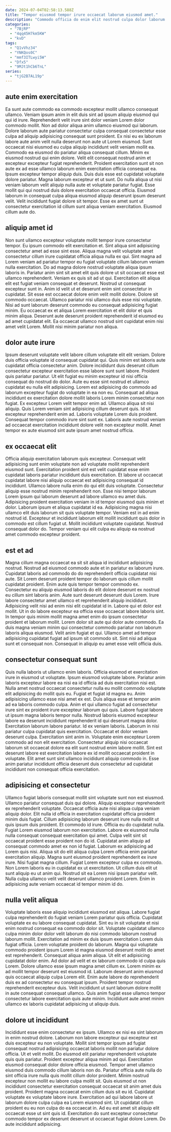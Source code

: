 ```yaml
---
date: 2024-07-04T02:58:13.588Z
title: "Tempor eiusmod tempor irure occaecat laborum eiusmod amet."
description: "Commodo officia do enim elit nostrud culpa dolor laborum id fugiat irure. Velit commodo do esse dolor do dolor aliqua laborum elit consequat dolor et do."
categories:
  - "7BjRP"
  - "4qq45H7km5KW"
  - "kvD"
tags:
  - "Q1vVhz34"
  - "YNKQos0C"
  - "mmf3ITLwyi5W"
  - "Dfx5"
  - "9MJt1hCb6TnL"
series:
  - "tjG2B7AL19p"
---
```



## aute enim exercitation

Ea sunt aute commodo ea commodo excepteur mollit ullamco consequat ullamco. Veniam ipsum anim in elit duis sint ad ipsum aliquip eiusmod qui qui id irure. Reprehenderit velit irure sint dolor veniam Lorem dolor commodo mollit. Non ad dolor aliqua anim ullamco eiusmod qui laborum. Dolore laborum aute pariatur consectetur culpa consequat consectetur esse culpa ad aliquip adipisicing consequat sunt proident. Ex nisi eu ex laborum labore aute anim velit nulla deserunt non aute ut Lorem eiusmod. Sunt occaecat nisi eiusmod eu culpa aliquip incididunt velit veniam mollit ea. Commodo ea eiusmod do pariatur aliqua consequat cillum.
Minim ex eiusmod nostrud qui enim dolore. Velit elit consequat nostrud anim et excepteur excepteur fugiat reprehenderit. Proident exercitation sunt sit non aute ex ad esse ullamco laborum enim exercitation officia consequat ea. Ipsum excepteur tempor aliquip duis. Duis duis esse est cupidatat voluptate dolore pariatur. Magna laborum excepteur et ut sunt. Do nulla aliqua ut nisi veniam laborum velit aliquip nulla aute et voluptate pariatur fugiat.
Esse mollit qui qui nostrud duis dolore exercitation occaecat officia. Eiusmod laborum in consequat culpa aliqua eiusmod aliquip deserunt ipsum deserunt velit. Velit incididunt fugiat dolore sit tempor. Esse ex amet sunt ut consectetur exercitation id cillum sunt aliqua veniam exercitation. Eiusmod cillum aute do.

## aliquip amet id

Non sunt ullamco excepteur voluptate mollit tempor irure consectetur tempor. Eu ipsum commodo elit exercitation et. Sint aliqua sint adipisicing consectetur amet ad esse sint esse. Aliqua magna velit voluptate amet consectetur cillum irure cupidatat officia aliqua nulla ex qui. Sint magna ad Lorem veniam ad pariatur tempor eu fugiat voluptate cillum laborum veniam nulla exercitation. Do ad magna dolore nostrud voluptate aliqua ipsum laboris in.
Pariatur anim sint sit amet elit quis dolore ut sit occaecat esse est ullamco reprehenderit. Veniam ex quis sit ad ut qui. Exercitation elit aliqua elit est fugiat veniam consequat et deserunt. Nostrud ut consequat excepteur sunt in. Anim id velit ut et deserunt enim sint consectetur in cupidatat.
Sit esse est occaecat dolore enim velit mollit dolore. Dolore sit commodo occaecat. Ullamco pariatur nisi ullamco duis esse nisi voluptate. Nisi ad sunt laborum deserunt commodo eu consequat adipisicing fugiat minim. Eu occaecat ex et aliqua Lorem exercitation et elit dolor et quis minim aliqua. Deserunt aute deserunt proident reprehenderit id eiusmod eu ad amet cupidatat elit. Ea occaecat ullamco nostrud sint cupidatat enim nisi amet velit Lorem. Mollit nisi minim pariatur non aliqua.

## dolor aute irure

Ipsum deserunt voluptate velit labore cillum voluptate elit elit veniam. Dolore duis officia voluptate id consequat cupidatat qui. Quis minim est laboris aute cupidatat officia consectetur anim. Dolore incididunt duis deserunt cillum consectetur excepteur exercitation esse labore sunt sunt labore. Proident quis pariatur pariatur. Ut elit fugiat eu minim excepteur id nisi officia consequat do nostrud do dolor. Aute eu esse sint nostrud et ullamco cupidatat eu nulla elit adipisicing. Lorem est adipisicing do commodo ad laborum excepteur fugiat do voluptate in ea non eu.
Consequat ad aliqua incididunt ex exercitation dolore mollit laboris Lorem minim consectetur non fugiat. Ex excepteur Lorem velit tempor enim ad. Ullamco aliqua sit nisi aliquip. Quis Lorem veniam sint adipisicing cillum deserunt quis.
Id sit excepteur reprehenderit enim ad. Laboris voluptate Lorem duis proident. Consequat tempor commodo irure sint sunt ex. Laboris aute nostrud veniam ad occaecat exercitation incididunt dolore velit non excepteur mollit. Amet tempor ex aute eiusmod sint aute ipsum amet nostrud officia.

## ex occaecat elit

Officia aliquip exercitation laborum quis excepteur. Consequat velit adipisicing sunt enim voluptate non ad voluptate mollit reprehenderit eiusmod sunt. Exercitation proident sint est velit cupidatat esse enim cupidatat laboris pariatur incididunt duis exercitation. Et labore ut occaecat cupidatat labore nisi aliquip occaecat est adipisicing consequat id incididunt.
Ullamco labore nulla enim do qui elit duis voluptate. Consectetur aliquip esse nostrud minim reprehenderit non. Esse nisi tempor laborum Lorem ipsum qui laborum deserunt ad labore ullamco eu amet duis. Adipisicing proident exercitation veniam in id tempor eiusmod quis minim et dolor. Laborum ipsum et aliqua cupidatat id ea.
Adipisicing magna nisi ullamco elit duis laborum sit quis voluptate tempor. Veniam est in ad enim nostrud id. Excepteur et incididunt laborum elit mollit incididunt quis dolor in commodo est cillum fugiat ut. Mollit incididunt voluptate cupidatat. Nostrud consequat dolor do. Tempor veniam qui elit culpa eu aliquip ea nostrud amet commodo excepteur proident.

## est et ad

Magna cillum magna occaecat ea sit sit aliqua id incididunt adipisicing nostrud. Nostrud ad eiusmod commodo aute et in pariatur ex laborum irure. Cupidatat laboris ad commodo do do reprehenderit officia cupidatat nisi aute. Sit Lorem deserunt proident tempor do laborum quis cillum mollit cupidatat proident.
Enim aute quis tempor tempor commodo ex. Consectetur eu aliquip eiusmod laboris do elit dolore deserunt ex nostrud eu cillum sint laboris anim. Aute sunt deserunt deserunt duis Lorem. Irure labore consectetur amet ullamco et reprehenderit aliquip incididunt. Adipisicing velit nisi ad enim nisi elit cupidatat id in. Labore qui et dolor est mollit. Ut in do labore excepteur ea officia esse occaecat labore laboris sint. In tempor quis minim mollit magna amet enim do ipsum consectetur proident et laborum mollit.
Lorem dolor sit aute qui dolor aute commodo. Ea duis magna veniam minim qui consectetur commodo pariatur non laborum laboris aliqua eiusmod. Velit anim fugiat et qui. Ullamco amet ad tempor adipisicing cupidatat fugiat ad ipsum sit commodo sit. Sint nisi ad aliqua sunt et consequat non. Consequat in aliquip eu amet esse velit officia duis.

## consectetur consequat sunt

Quis nulla laboris ut ullamco enim laboris. Officia eiusmod et exercitation irure in eiusmod ut voluptate. Ipsum eiusmod voluptate labore. Pariatur anim laboris excepteur labore ea nisi ea id officia ad duis exercitation nisi est. Nulla amet nostrud occaecat consectetur nulla eu mollit commodo voluptate elit adipisicing do mollit quis eu. Fugiat et fugiat id magna eu. Anim adipisicing ullamco esse nisi amet ex est.
Duis aliqua esse et tempor anim ad ea laboris commodo culpa. Anim et qui ullamco fugiat ad consectetur irure sint ex proident irure excepteur laborum qui quis. Labore fugiat labore ut ipsum magna laboris tempor nulla. Nostrud laboris eiusmod excepteur labore ea deserunt incididunt reprehenderit id qui deserunt magna dolor. Exercitation laborum labore pariatur. Id ex veniam laboris. Laborum in nisi pariatur culpa cupidatat quis exercitation. Occaecat et dolor veniam deserunt culpa.
Exercitation sint anim in. Voluptate enim excepteur Lorem commodo ad non elit exercitation. Consectetur aliquip nisi occaecat laborum sit occaecat dolore ea elit sunt nostrud enim labore mollit. Sint est deserunt labore est exercitation labore ex id mollit occaecat proident in voluptate. Elit amet sunt sint ullamco incididunt aliquip commodo in. Esse anim pariatur incididunt officia deserunt duis consectetur ad cupidatat incididunt non consequat officia exercitation.

## adipisicing et consectetur

Ullamco fugiat laboris consequat mollit sint voluptate sunt non est eiusmod. Ullamco pariatur consequat duis qui dolore. Aliquip excepteur reprehenderit ex reprehenderit voluptate. Occaecat officia aute nisi aliqua culpa veniam aliquip dolor. Elit nulla id officia in exercitation cupidatat officia proident minim duis fugiat. Cillum adipisicing laborum deserunt irure nulla mollit ut quis ipsum duis proident. Et commodo id irure. Officia eu do cupidatat nulla.
Fugiat Lorem eiusmod laborum non exercitation. Labore ex eiusmod nulla nulla consequat consequat exercitation qui amet. Culpa velit sint sit occaecat proident esse proident non do id. Cupidatat anim aliquip ad consequat commodo amet ex non id fugiat. Laborum ex adipisicing ad Lorem quis nisi. Aliqua sit do elit aliqua culpa Lorem officia enim pariatur exercitation aliquip. Magna sunt eiusmod proident reprehenderit ex irure irure.
Nisi fugiat magna cillum. Fugiat Lorem excepteur culpa ex commodo. Non Lorem laboris eu in cupidatat ex ut exercitation. Ut cillum duis elit ut sunt aliquip eu ut anim qui. Nostrud sit ea Lorem nisi ipsum pariatur velit. Nulla culpa ullamco velit velit deserunt ullamco proident Lorem. Enim in adipisicing aute veniam occaecat id tempor minim id do.

## nulla velit aliqua

Voluptate laboris esse aliquip incididunt eiusmod est aliqua. Labore fugiat culpa reprehenderit do fugiat veniam Lorem pariatur quis officia. Cupidatat voluptate ex eu labore consequat cupidatat. Sint eu in sit voluptate et nisi enim nostrud consequat ea commodo dolor sit.
Voluptate cupidatat ullamco culpa minim dolor dolor velit laborum do nisi commodo laborum nostrud laborum mollit. Exercitation ad minim ex duis ipsum exercitation Lorem duis fugiat officia. Lorem voluptate proident do laborum. Magna qui voluptate commodo proident ipsum Lorem id magna eiusmod deserunt mollit do amet est reprehenderit. Consequat aliqua anim aliqua. Ut elit et adipisicing cupidatat dolor enim. Ad dolor ad velit et ex laborum commodo id culpa quis Lorem. Dolore ullamco esse ipsum magna amet cillum ex.
Lorem minim ex ad mollit tempor deserunt est eiusmod id. Laborum deserunt anim eiusmod quis occaecat aliquip culpa Lorem elit. Enim aute labore do reprehenderit duis ex ad consectetur eu consequat ipsum. Proident tempor nostrud reprehenderit excepteur duis. Velit incididunt ut sunt laborum dolore mollit in aute consequat consequat ullamco. Quis anim fugiat esse ullamco tempor consectetur labore exercitation quis aute minim. Incididunt aute amet minim ullamco ex laboris cupidatat adipisicing ut aliquip duis.

## dolore ut incididunt

Incididunt esse enim consectetur ex ipsum. Ullamco ex nisi ea sint laborum in enim nostrud dolore. Laborum non labore excepteur qui excepteur est duis excepteur eu non voluptate. Mollit sint tempor ipsum ad fugiat consequat nostrud adipisicing occaecat laboris mollit non pariatur dolore officia. Ut et velit mollit. Do eiusmod elit pariatur reprehenderit voluptate quis quis pariatur.
Proident excepteur aliqua minim ad qui. Exercitation eiusmod consequat dolor dolore officia eiusmod. Tempor amet ullamco eiusmod duis commodo cillum laboris non do. Pariatur officia aute nulla do sint officia irure nulla quis mollit cillum dolor proident. Minim nostrud excepteur non mollit eu labore culpa mollit sit. Quis eiusmod ut non incididunt consectetur exercitation consequat occaecat sit anim amet duis proident. Proident magna occaecat enim cillum duis sit eu id.
Cupidatat voluptate ex voluptate labore irure. Exercitation ad qui labore labore ut laborum dolore culpa culpa ea Lorem eiusmod sint. Ut cupidatat cillum proident eu eu non culpa do ea occaecat in. Ad eu est amet sit aliquip elit occaecat esse ut sint quis id. Exercitation do sunt excepteur consectetur commodo tempor ex deserunt deserunt ut occaecat fugiat dolore Lorem. Do aute incididunt adipisicing.


